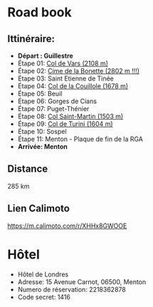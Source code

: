 # Road book

## Ittinéraire:
- **Départ : Guillestre**
- Étape 01: [Col de Vars (2108 m)](https://www.routedesgrandesalpes.com/grands-cols/col-de-vars)
- Étape 02: [Cime de la Bonette (2802 m !!!)](https://www.routedesgrandesalpes.com/grands-cols/cime-de-la-bonette)
- Étape 03: Saint Etienne de Tinée
- Étape 04: [Col de la Couillole (1678 m)](https://www.routedesgrandesalpes.com/grands-cols/col-de-la-couillole)
- Étape 05: Beuil
- Étape 06: Gorges de Cians
- Étape 07: Puget-Thénier
- Étape 08: [Col Saint-Martin (1503 m)](https://www.routedesgrandesalpes.com/grands-cols/col-saint-martin)
- Étape 09: [Col de Turini (1604 m)](https://www.routedesgrandesalpes.com/grands-cols/col-de-turini)
- Étape 10: Sospel
- Étape 11: Menton - Plaque de fin de la RGA
- **Arrivée: Menton**

## Distance
285 km

## Lien Calimoto
https://m.calimoto.com/r/XHHx8GWOOE

# Hôtel 
- Hôtel de Londres
- Adresse: 15 Avenue Carnot, 06500, Menton
- Numero de réservation: 2218362878
- Code secret: 1416